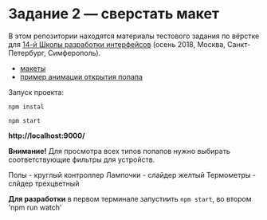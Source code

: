 # Задание 2 — сверстать макет

В этом репозитории находятся материалы тестового задания по вёрстке для [14-й Школы разработки интерфейсов](https://academy.yandex.ru/events/frontend/shri_msk-2018-2) (осень 2018, Москва, Санкт-Петербург, Симферополь).

- [макеты](guide)
- [пример анимации открытия попапа](Animation.mp4)

Запуск проекта:

`npm instal`

`npm start`

**http://localhost:9000/**

**Внимание!** Для просмотра всех типов попапов нужно выбирать соответствующие фильтры для устройств.

Полы - круглый контроллер
Лампочки - слайдер желтый
Термометры - слйдер трехцветный 


**Для разработки** в первом терминале запустиить `npm start`, во втором 'npm run watch'
